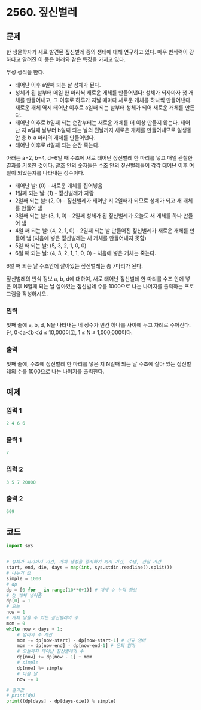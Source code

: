 #  2560. 짚신벌레

## 문제

한 생물학자가 새로 발견된 짚신벌레 종의 생태에 대해 연구하고 있다. 매우 번식력이 강하다고 알려진 이 종은 아래와 같은 특징을 가지고 있다.

무성 생식을 한다.

- 태어난 이후 a일째 되는 날 성체가 된다.
- 성체가 된 날부터 매일 한 마리씩 새로운 개체를 만들어낸다: 성체가 되자마자 첫 개체를 만들어내고, 그 이후로 하루가 지날 때마다 새로운 개체를 하나씩 만들어낸다. 새로운 개체 역시 태어난 이후로 a일째 되는 날부터 성체가 되어 새로운 개체를 만든다.
- 태어난 이후로 b일째 되는 순간부터는 새로운 개체를 더 이상 만들지 않는다. 태어난 지 a일째 날부터 b일째 되는 날의 전날까지 새로운 개체를 만들어내므로 일생동안 총 b-a 마리의 개체를 만들어낸다.
- 태어난 이후로 d일째 되는 순간 죽는다.

아래는 a=2, b=4, d=6일 때 수조에 새로 태어난 짚신벌레 한 마리를 넣고 매일 관찰한 결과를 기록한 것이다. 괄호 안의 숫자들은 수조 안의 짚신벌레들이 각각 태어난 이후 며칠이 되었는지를 나타내는 정수이다.

- 태어난 날: (0) - 새로운 개체를 집어넣음
- 1일째 되는 날: (1) \- 짚신벌레가 자람
- 2일째 되는 날: (2, 0) \- 짚신벌레가 태어난 지 2일째가 되므로 성체가 되고 새 개체를 만들어 냄
- 3일째 되는 날: (3, 1, 0) \- 2일째 성체가 된 짚신벌레가 오늘도 새 개체를 하나 만들어 냄
- 4일 째 되는 날: (4, 2, 1, 0) \- 2일째 되는 날 만들어진 짚신벌레가 새로운 개체를 만들어 냄 (처음에 넣은 짚신벌레는 새 개체를 만들어내지 못함)
- 5일 째 되는 날: (5, 3, 2, 1, 0, 0)
- 6일 째 되는 날: (4, 3, 2, 1, 1, 0, 0) \- 처음에 넣은 개체는 죽는다.

6일 째 되는 날 수조안에 살아있는 짚신벌레는 총 7마리가 된다.

짚신벌레의 번식 정보 a, b, d에 대하여, 새로 태어난 짚신벌레 한 마리를 수조 안에 넣은 이후 N일째 되는 날 살아있는 짚신벌레 수를 1000으로 나눈 나머지를 출력하는 프로그램을 작성하시오.



### 입력

첫째 줄에 a, b, d, N을 나타내는 네 정수가 빈칸 하나를 사이에 두고 차례로 주어진다. 단, 0＜a＜b＜d ≤ 10,000이고, 1 ≤ N ≤ 1,000,000이다.

### 출력

첫째 줄에, 수조에 짚신벌레 한 마리를 넣은 지 N일째 되는 날 수조에 살아 있는 짚신벌레의 수를 1000으로 나눈 나머지를 출력한다.





## 예제

### 입력 1

```python
2 4 6 6
```

### 출력 1

```python
7
```



### 입력 2

```python
3 5 7 20000
```

### 출력 2

```python
609
```





## 코드

```python
import sys


# 성체가 되기까지 기간, 개체 생성을 중지하기 까지 기간, 수명, 관찰 기간
start, end, die, days = map(int, sys.stdin.readline().split())
# 나누기 값
simple = 1000
# dp
dp = [0 for _ in range(10**6+1)] # 개체 수 누적 정보
# 첫 개체 넣어줌
dp[0] = 1
# 오늘
now = 1
# 개체 낳을 수 있는 짚신벌레의 수
mom = 0
while now < days + 1:
    # 엄마의 수 계산
    mom += dp[now-start] - dp[now-start-1] # 신규 엄마
    mom -= dp[now-end] - dp[now-end-1] # 은퇴 엄마
    # 오늘까지 태어난 짚신벌레의 수
    dp[now] += dp[now - 1] + mom
    # simple
    dp[now] %= simple
    # 다음 날
    now += 1

# 결과값
# print(dp)
print((dp[days] - dp[days-die]) % simple)
```
